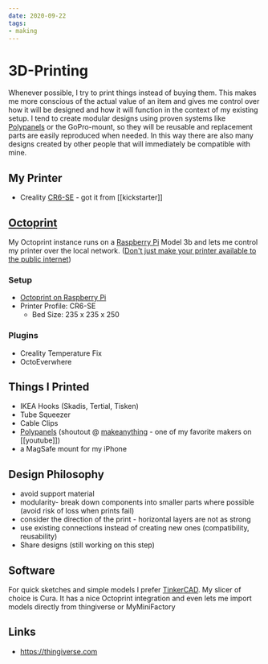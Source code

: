 ```yaml
---
date: 2020-09-22
tags:
- making
---
```


# 3D-Printing

Whenever possible, I try to print things instead of buying them. This makes me more conscious of the actual value of an item and gives me control over how it will be designed and how it will function in the context of my existing setup.
I tend to create modular designs using proven systems like [Polypanels](https://www.makeanything.design/polypanels) or the GoPro-mount, so they will be reusable and replacement parts are easily reproduced when needed. In this way there are also many designs created by other people that will immediately be compatible with mine.

## My Printer
- Creality [CR6-SE](https://www.kickstarter.com/projects/3dprintmill/creality-cr-6-se-leveling-free-diy-3d-printer-kit) - got it from [[kickstarter]]

## [Octoprint](https://octoprint.org/)
My Octoprint instance runs on a [Raspberry Pi](./raspberrypi.md) Model 3b and lets me control my printer over the local network. ([Don't just make your printer available to the public internet](https://octoprint.org/blog/2018/09/03/safe-remote-access/))

### Setup
- [Octoprint on Raspberry Pi](https://community.octoprint.org/t/guide-install-octoprint-on-a-raspberry-pi-running-raspbian/2337)
- Printer Profile: CR6-SE
  - Bed Size: 235 x 235 x 250
### Plugins
- Creality Temperature Fix
- OctoEverwhere

## Things I Printed
- IKEA Hooks (Skadis, Tertial, Tisken)
- Tube Squeezer
- Cable Clips
- [Polypanels](https://www.makeanything.design/polypanels) (shoutout @ [makeanything](https://www.youtube.com/channel/UCVc6AHfGw9b2zOE_ZGfmsnw) - one of my favorite makers on [[youtube]])
- a MagSafe mount for my iPhone

## Design Philosophy
- avoid support material
- modularity- break down components into smaller parts where possible (avoid risk of loss when prints fail)
- consider the direction of the print - horizontal layers are not as strong
- use existing connections instead of creating new ones (compatibility, reusability)
- Share designs (still working on this step)

## Software
For quick sketches and simple models I prefer [TinkerCAD](https://tinkercad.com).
My slicer of choice is Cura. It has a nice Octoprint integration and even lets me import models directly from thingiverse or MyMiniFactory

## Links
- https://thingiverse.com
